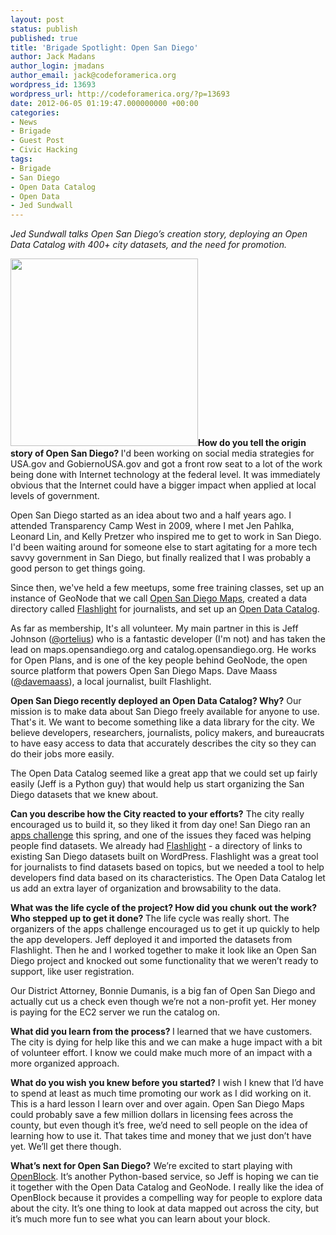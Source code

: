 ```yaml
---
layout: post
status: publish
published: true
title: 'Brigade Spotlight: Open San Diego'
author: Jack Madans
author_login: jmadans
author_email: jack@codeforamerica.org
wordpress_id: 13693
wordpress_url: http://codeforamerica.org/?p=13693
date: 2012-06-05 01:19:47.000000000 +00:00
categories:
- News
- Brigade
- Guest Post
- Civic Hacking
tags:
- Brigade
- San Diego
- Open Data Catalog
- Open Data
- Jed Sundwall
---
```

<em>Jed Sundwall talks Open San Diego’s creation story, deploying an Open Data Catalog with 400+ city datasets, and the need for promotion. </em>

<a href="http://codeforamerica.org/wp-content/uploads/2012/06/jed_sundwall.jpg"><img class="alignleft size-medium wp-image-13700" title="jed_sundwall" src="http://codeforamerica.org/wp-content/uploads/2012/06/jed_sundwall-300x300.jpg" alt="" width="300" height="300" /></a><strong>How do you tell the origin story of Open San Diego? </strong>
I'd been working on social media strategies for USA.gov and GobiernoUSA.gov and got a front row seat to a lot of the work being done with Internet technology at the federal level. It was immediately obvious that the Internet could have a bigger impact when applied at local levels of government.

Open San Diego started as an idea about two and a half years ago. I attended Transparency Camp West in 2009, where I met Jen Pahlka, Leonard Lin, and Kelly Pretzer who inspired me to get to work in San Diego. I'd been waiting around for someone else to start agitating for a more tech savvy government in San Diego, but finally realized that I was probably a good person to get things going.

Since then, we've held a few meetups, some free training classes, set up an instance of GeoNode that we call <a href="http://maps.opensandiego.org/">Open San Diego Maps</a>, created a data directory called <a href="http://flashlight.opensandiego.org/">Flashlight</a> for journalists, and set up an <a href="http://catalog.opensandiego.org/">Open Data Catalog</a>.

As far as membership, It's all volunteer. My main partner in this is Jeff Johnson (<a href="http://twitter.com/ortelius ">@ortelius</a>) who is a fantastic developer (I'm not) and has taken the lead on maps.opensandiego.org and catalog.opensandiego.org. He works for Open Plans, and is one of the key people behind GeoNode, the open source platform that powers Open San Diego Maps. Dave Maass (<a href="https://twitter.com/#!/davemaass ">@davemaass</a>), a local journalist, built Flashlight.

<strong>Open San Diego recently deployed an Open Data Catalog? Why?</strong>
Our mission is to make data about San Diego freely available for anyone to use. That's it. We want to become something like a data library for the city. We believe developers, researchers, journalists, policy makers, and bureaucrats to have easy access to data that accurately describes the city so they can do their jobs more easily.

The Open Data Catalog seemed like a great app that we could set up fairly easily (Jeff is a Python guy) that would help us start organizing the San Diego datasets that we knew about.

<strong>Can you describe how the City reacted to your efforts?</strong>
The city really encouraged us to build it, so they liked it from day one! San Diego ran an <a href="http://sdappschallenge.com/ ">apps challenge</a> this spring, and one of the issues they faced was helping people find datasets. We already had <a href="http://flashlight.opensandiego.org">Flashlight</a> - a directory of links to existing San Diego datasets built on WordPress. Flashlight was a great tool for journalists to find datasets based on topics, but we needed a tool to help developers find data based on its characteristics. The Open Data Catalog let us add an extra layer of organization and browsability to the data.

<strong>What was the life cycle of the project? How did you chunk out the work? Who stepped up to get it done?
</strong>The life cycle was really short. The organizers of the apps challenge encouraged us to get it up quickly to help the app developers. Jeff deployed it and imported the datasets from Flashlight. Then he and I worked together to make it look like an Open San Diego project and knocked out some functionality that we weren’t ready to support, like user registration.

Our District Attorney, Bonnie Dumanis, is a big fan of Open San Diego and actually cut us a check even though we’re not a non-profit yet. Her money is paying for the EC2 server we run the catalog on.

<strong>What did you learn from the process?
</strong>I learned that we have customers. The city is dying for help like this and we can make a huge impact with a bit of volunteer effort. I know we could make much more of an impact with a more organized approach.

<strong>What do you wish you knew before you started?</strong>
I wish I knew that I’d have to spend at least as much time promoting our work as I did working on it. This is a hard lesson I learn over and over again. Open San Diego Maps could probably save a few million dollars in licensing fees across the county, but even though it’s free, we’d need to sell people on the idea of learning how to use it. That takes time and money that we just don’t have yet. We’ll get there though.

<strong>What’s next for Open San Diego?</strong>
We’re excited to start playing with <a href="http://openblockproject.org/">OpenBlock</a>. It’s another Python-based service, so Jeff is hoping we can tie it together with the Open Data Catalog and GeoNode. I really like the idea of OpenBlock because it provides a compelling way for people to explore data about the city. It’s one thing to look at data mapped out across the city, but it’s much more fun to see what you can learn about your block.
